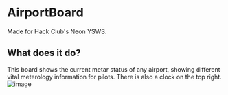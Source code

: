 # AirportBoard

Made for Hack Club's Neon YSWS.

## What does it do?

This board shows the current metar status of any airport, showing different vital meterology information for pilots.
There is also a clock on the top right.
![image](https://github.com/user-attachments/assets/05f98b16-36c2-4375-b6e8-0b5d53d77710)

